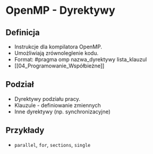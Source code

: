 # OpenMP - Dyrektywy

## Definicja
-  Instrukcje dla kompilatora OpenMP.
-  Umożliwiają zrównoleglenie kodu.
-  Format: #pragma omp nazwa_dyrektywy lista_klauzul
-  [[04_Programowanie_Współbieżne]]

## Podział
- Dyrektywy podziału pracy.
- Klauzule - definiowanie zmiennych
-  Inne dyrektywy (np. synchronizacyjne)

## Przykłady
- `parallel`, `for`, `sections`, `single`
